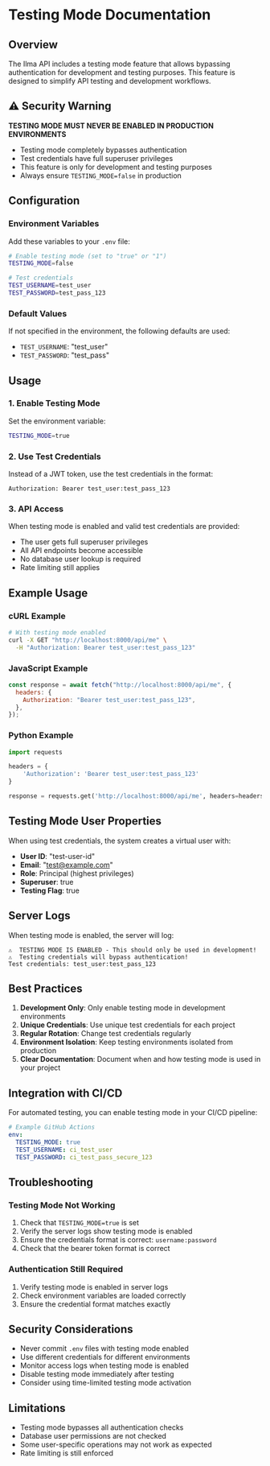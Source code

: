 # Testing Mode Documentation

## Overview

The Ilma API includes a testing mode feature that allows bypassing authentication for development and testing purposes. This feature is designed to simplify API testing and development workflows.

## ⚠️ Security Warning

**TESTING MODE MUST NEVER BE ENABLED IN PRODUCTION ENVIRONMENTS**

- Testing mode completely bypasses authentication
- Test credentials have full superuser privileges
- This feature is only for development and testing purposes
- Always ensure `TESTING_MODE=false` in production

## Configuration

### Environment Variables

Add these variables to your `.env` file:

```bash
# Enable testing mode (set to "true" or "1")
TESTING_MODE=false

# Test credentials
TEST_USERNAME=test_user
TEST_PASSWORD=test_pass_123
```

### Default Values

If not specified in the environment, the following defaults are used:

- `TEST_USERNAME`: "test_user"
- `TEST_PASSWORD`: "test_pass"

## Usage

### 1. Enable Testing Mode

Set the environment variable:

```bash
TESTING_MODE=true
```

### 2. Use Test Credentials

Instead of a JWT token, use the test credentials in the format:

```
Authorization: Bearer test_user:test_pass_123
```

### 3. API Access

When testing mode is enabled and valid test credentials are provided:

- The user gets full superuser privileges
- All API endpoints become accessible
- No database user lookup is required
- Rate limiting still applies

## Example Usage

### cURL Example

```bash
# With testing mode enabled
curl -X GET "http://localhost:8000/api/me" \
  -H "Authorization: Bearer test_user:test_pass_123"
```

### JavaScript Example

```javascript
const response = await fetch("http://localhost:8000/api/me", {
  headers: {
    Authorization: "Bearer test_user:test_pass_123",
  },
});
```

### Python Example

```python
import requests

headers = {
    'Authorization': 'Bearer test_user:test_pass_123'
}

response = requests.get('http://localhost:8000/api/me', headers=headers)
```

## Testing Mode User Properties

When using test credentials, the system creates a virtual user with:

- **User ID**: "test-user-id"
- **Email**: "test@example.com"
- **Role**: Principal (highest privileges)
- **Superuser**: true
- **Testing Flag**: true

## Server Logs

When testing mode is enabled, the server will log:

```
⚠️  TESTING MODE IS ENABLED - This should only be used in development!
⚠️  Testing credentials will bypass authentication!
Test credentials: test_user:test_pass_123
```

## Best Practices

1. **Development Only**: Only enable testing mode in development environments
2. **Unique Credentials**: Use unique test credentials for each project
3. **Regular Rotation**: Change test credentials regularly
4. **Environment Isolation**: Keep testing environments isolated from production
5. **Clear Documentation**: Document when and how testing mode is used in your project

## Integration with CI/CD

For automated testing, you can enable testing mode in your CI/CD pipeline:

```yaml
# Example GitHub Actions
env:
  TESTING_MODE: true
  TEST_USERNAME: ci_test_user
  TEST_PASSWORD: ci_test_pass_secure_123
```

## Troubleshooting

### Testing Mode Not Working

1. Check that `TESTING_MODE=true` is set
2. Verify the server logs show testing mode is enabled
3. Ensure the credentials format is correct: `username:password`
4. Check that the bearer token format is correct

### Authentication Still Required

1. Verify testing mode is enabled in server logs
2. Check environment variables are loaded correctly
3. Ensure the credential format matches exactly

## Security Considerations

- Never commit `.env` files with testing mode enabled
- Use different credentials for different environments
- Monitor access logs when testing mode is enabled
- Disable testing mode immediately after testing
- Consider using time-limited testing mode activation

## Limitations

- Testing mode bypasses all authentication checks
- Database user permissions are not checked
- Some user-specific operations may not work as expected
- Rate limiting is still enforced
